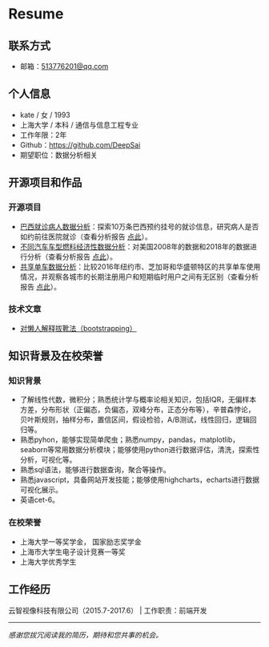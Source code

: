 # Resume

## 联系方式
- 邮箱：513776201@qq.com

## 个人信息
- kate / 女 / 1993
- 上海大学 / 本科 / 通信与信息工程专业
- 工作年限：2年
- Github：https://github.com/DeepSai
- 期望职位：数据分析相关

## 开源项目和作品
### 开源项目
- [巴西就诊病人数据分析](https://github.com/DeepSai/Medical-Appointment-No-Shows)：探索10万条巴西预约挂号的就诊信息，研究病人是否如约前往医院就诊（查看分析报告 [点此](https://nbviewer.jupyter.org/github/DeepSai/Medical-Appointment-No-Shows/blob/master/project.ipynb#)）。
- [不同汽车车型燃料经济性数据分析](https://github.com/DeepSai/Fuel-Economy)：对美国2008年的数据和2018年的数据进行分析（查看分析报告 [点此](https://nbviewer.jupyter.org/github/DeepSai/Fuel-Economy/blob/master/project.ipynb#)）。
- [共享单车数据分析](https://github.com/DeepSai/Bike-Share-Analysis)：比较2016年纽约市、芝加哥和华盛顿特区的共享单车使用情况，并观察各城市的长期注册用户和短期临时用户之间有无区别（查看分析报告 [点此](https://nbviewer.jupyter.org/github/DeepSai/Bike-Share-Analysis/blob/master/project.ipynb#)）。


### 技术文章
- [对懒人解释拔靴法（bootstrapping）](https://github.com/DeepSai/DeepSai.github.io/blob/master/explaining-to-laypeople-why-bootstrapping-works.md)

## 知识背景及在校荣誉
### 知识背景
- 了解线性代数，微积分；熟悉统计学与概率论相关知识，包括IQR，无偏样本方差，分布形状（正偏态，负偏态，双峰分布，正态分布等），辛普森悖论，贝叶斯规则，抽样分布，置信区间，假设检验，A/B测试，线性回归，逻辑回归等。
- 熟悉pyhon，能够实现简单爬虫；熟悉numpy，pandas，matplotlib，seaborn等常用数据分析模块；能够使用python进行数据评估，清洗，探索性分析，可视化等。
- 熟悉sql语法，能够进行数据查询，聚合等操作。
- 熟悉javascript，具备网站开发技能；能够使用highcharts，echarts进行数据可视化展示。
- 英语cet-6。

### 在校荣誉
- 上海大学一等奖学金， 国家励志奖学金
- 上海市大学生电子设计竞赛一等奖
- 上海大学优秀学生

## 工作经历
云智视像科技有限公司（2015.7-2017.6） | 工作职责：前端开发


-----------
*感谢您拔冗阅读我的简历，期待和您共事的机会。*
